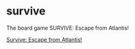 # survive
The board game SURVIVE: Escape from Atlantis!

[Survive: Escape from Atlantis!](https://boardgamegeek.com/boardgame/2653/survive-escape-atlantis)
